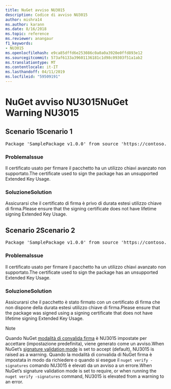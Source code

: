 ```yaml
---
title: NuGet avviso NU3015
description: Codice di avviso NU3015
author: mishra14
ms.author: karann
ms.date: 8/16/2018
ms.topic: reference
ms.reviewer: anangaur
f1_keywords:
- NU3015
ms.openlocfilehash: e9ca85dffd6e253086c0a0a0a3920e0ffd893e12
ms.sourcegitcommit: 573af6133a39601136181c1d98c09303f51a1ab2
ms.translationtype: MT
ms.contentlocale: it-IT
ms.lasthandoff: 04/11/2019
ms.locfileid: "59509191"
---
```

# <a name="nuget-warning-nu3015"></a><span data-ttu-id="352be-103">NuGet avviso NU3015</span><span class="sxs-lookup"><span data-stu-id="352be-103">NuGet Warning NU3015</span></span>

## <a name="scenario-1"></a><span data-ttu-id="352be-104">Scenario 1</span><span class="sxs-lookup"><span data-stu-id="352be-104">Scenario 1</span></span>

<pre>Package 'SamplePackage v1.0.0' from source 'https://contoso.com/index.json': The lifetime signing EKU in the primary signature's certificate is not supported.</pre>

### <a name="issue"></a><span data-ttu-id="352be-105">Problema</span><span class="sxs-lookup"><span data-stu-id="352be-105">Issue</span></span>

<span data-ttu-id="352be-106">Il certificato usato per firmare il pacchetto ha un utilizzo chiavi avanzato non supportato.</span><span class="sxs-lookup"><span data-stu-id="352be-106">The certificate used to sign the package has an unsupported Extended Key Usage.</span></span>


### <a name="solution"></a><span data-ttu-id="352be-107">Soluzione</span><span class="sxs-lookup"><span data-stu-id="352be-107">Solution</span></span>

<span data-ttu-id="352be-108">Assicurarsi che il certificato di firma è privo di durata estesi utilizzo chiave di firma.</span><span class="sxs-lookup"><span data-stu-id="352be-108">Please ensure that the signing certificate does not have lifetime signing Extended Key Usage.</span></span>



## <a name="scenario-2"></a><span data-ttu-id="352be-109">Scenario 2</span><span class="sxs-lookup"><span data-stu-id="352be-109">Scenario 2</span></span>

<pre>Package 'SamplePackage v1.0.0' from source 'https://contoso.com/index.json': The lifetime signing EKU in the signing certificate is not supported.</pre>

### <a name="issue"></a><span data-ttu-id="352be-110">Problema</span><span class="sxs-lookup"><span data-stu-id="352be-110">Issue</span></span>

<span data-ttu-id="352be-111">Il certificato usato per firmare il pacchetto ha un utilizzo chiavi avanzato non supportato.</span><span class="sxs-lookup"><span data-stu-id="352be-111">The certificate used to sign the package has an unsupported Extended Key Usage.</span></span>


### <a name="solution"></a><span data-ttu-id="352be-112">Soluzione</span><span class="sxs-lookup"><span data-stu-id="352be-112">Solution</span></span>

<span data-ttu-id="352be-113">Assicurarsi che il pacchetto è stato firmato con un certificato di firma che non dispone della durata estesi utilizzo chiave di firma.</span><span class="sxs-lookup"><span data-stu-id="352be-113">Please ensure that the package was signed using a signing certificate that does not have lifetime signing Extended Key Usage.</span></span>


> [!Note]
> <span data-ttu-id="352be-114">Quando NuGet [modalità di convalida firma](https://docs.microsoft.com/en-us/nuget/consume-packages/installing-signed-packages#configure-package-signature-requirements) è NU3015 impostate per accettare (impostazione predefinita), viene generato come un avviso.</span><span class="sxs-lookup"><span data-stu-id="352be-114">When NuGet’s [signature validation mode](https://docs.microsoft.com/en-us/nuget/consume-packages/installing-signed-packages#configure-package-signature-requirements) is set to accept (default), NU3015 is raised as a warning.</span></span> <span data-ttu-id="352be-115">Quando la modalità di convalida di NuGet firma è impostata in modo da richiedere o quando si esegue il `nuget verify -signatures` comando NU3015 è elevati da un avviso a un errore.</span><span class="sxs-lookup"><span data-stu-id="352be-115">When NuGet’s signature validation mode is set to require, or when running the `nuget verify -signatures` command, NU3015 is elevated from a warning to an error.</span></span> 